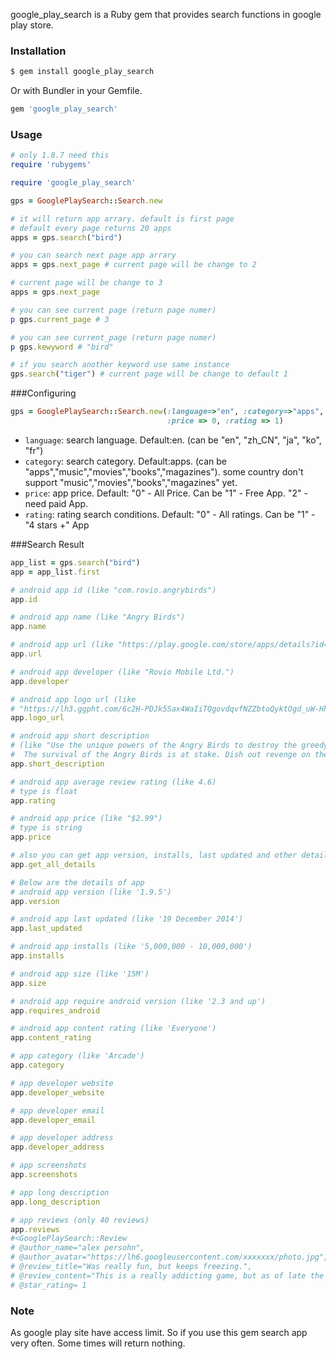 google_play_search is a Ruby gem that provides search functions in google play store.

### Installation

```sh
$ gem install google_play_search
```

Or with Bundler in your Gemfile.

```ruby
gem 'google_play_search'
```

### Usage

```ruby
# only 1.8.7 need this
require 'rubygems'

require 'google_play_search'

gps = GooglePlaySearch::Search.new

# it will return app arrary. default is first page
# default every page returns 20 apps
apps = gps.search("bird")

# you can search next page app arrary
apps = gps.next_page # current page will be change to 2

# current page will be change to 3
apps = gps.next_page

# you can see current page (return page numer)
p gps.current_page # 3

# you can see current_page (return page numer)
p gps.kewyword # "bird"

# if you search another keyword use same instance
gps.search("tiger") # current page will be change to default 1

```

###Configuring
```ruby
gps = GooglePlaySearch::Search.new(:language=>"en", :category=>"apps",
                                   :price => 0, :rating => 1)
```
* `language`: search language. Default:en. (can be "en", "zh_CN", "ja", "ko", "fr")
* `category`: search category. Default:apps. (can be "apps","music","movies","books","magazines").
              some country don't support "music","movies","books","magazines" yet.
* `price`: app price. Default: "0" - All Price. Can be "1" - Free App. "2" -  need paid App.
* `rating`: rating search conditions. Default: "0" - All ratings. Can be "1" - "4 stars +" App

###Search Result
```ruby
app_list = gps.search("bird")
app = app_list.first

# android app id (like "com.rovio.angrybirds")
app.id

# android app name (like "Angry Birds")
app.name

# android app url (like "https://play.google.com/store/apps/details?id=com.rovio.angrybirds")
app.url

# android app developer (like "Rovio Mobile Ltd.")
app.developer

# android app logo url (like
# "https://lh3.ggpht.com/6c2H-PDJk5Sax4WaIiTQgovdqvfNZZbtoQyktOgd_uW-Hh09idFdej14LPqalvVz9LA=w78-h78")
app.logo_url

# android app short description
# (like "Use the unique powers of the Angry Birds to destroy the greedy pigs' fortresses!
#  The survival of the Angry Birds is at stake. Dish out revenge on the greedy pigs who s...")
app.short_description

# android app average review rating (like 4.6)
# type is float
app.rating

# android app price (like "$2.99")
# type is string
app.price

# also you can get app version, installs, last updated and other details
app.get_all_details

# Below are the details of app
# android app version (like '1.9.5')
app.version

# android app last updated (like '19 December 2014')
app.last_updated

# android app installs (like '5,000,000 - 10,000,000')
app.installs

# android app size (like '15M')
app.size

# android app require android version (like '2.3 and up')
app.requires_android

# android app content rating (like 'Everyone')
app.content_rating

# app category (like 'Arcade')
app.category

# app developer website
app.developer_website

# app developer email
app.developer_email

# app developer address
app.developer_address

# app screenshots
app.screenshots

# app long description
app.long_description

# app reviews (only 40 reviews)
app.reviews
#<GooglePlaySearch::Review
# @author_name="alex persohn",
# @author_avatar="https://lh6.googleusercontent.com/xxxxxxx/photo.jpg",
# @review_title="Was really fun, but keeps freezing.",
# @review_content="This is a really addicting game, but as of late the app keeps freezing. Every three games or so, it will freeze and I have to kill the app via task manager. It's some error in the app fetching the add, which just makes it even more frustrating. Would rate 5 stars if this didn't happen.",
# @star_rating= 1
```
### Note

As google play site have access limit. So if you use this gem search app very often.
Some times will return nothing.
